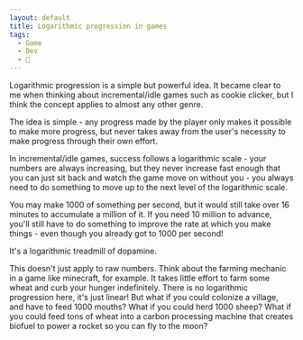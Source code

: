 ```yaml
---
layout: default
title: Logarithmic progression in games
tags:
  - Game
  - Dev
  - 👾
---
```

Logarithmic progression is a simple but powerful idea. It became clear to me when thinking about incremental/idle games such as cookie clicker, but I think the concept applies to almost any other genre.

The idea is simple - any progress made by the player only makes it possible to make more progress, but never takes away from the user's necessity to make progress through their own effort.

In incremental/idle games, success follows a logarithmic scale - your numbers are always increasing, but they never increase fast enough that you can just sit back and watch the game move on without you - you always need to do something to move up to the next level of the logarithmic scale.

You may make 1000 of something per second, but it would still take over 16 minutes to accumulate a million of it. If you need 10 million to advance, you'll still have to do something to improve the rate at which you make things - even though you already got to 1000 per second!

It's a logarithmic treadmill of dopamine.

This doesn't just apply to raw numbers. Think about the farming mechanic in a game like minecraft, for example. It takes little effort to farm some wheat and curb your hunger indefinitely. There is no logarithmic progression here, it's just linear! But what if you could colonize a village, and have to feed 1000 mouths? What if you could herd 1000 sheep? What if you could feed tons of wheat into a carbon processing machine that creates biofuel to power a rocket so you can fly to the moon?